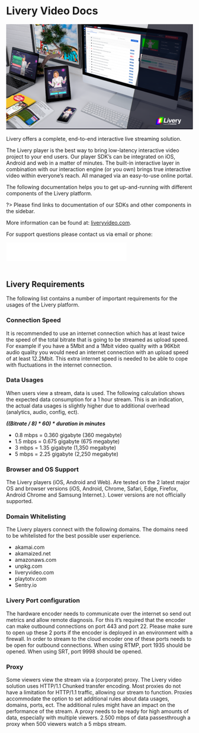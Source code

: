 # Livery Video Docs

![Livery Experience](title_screen.png)

Livery offers a complete, end-to-end interactive live streaming solution.  

The Livery player is the best way to bring low-latency interactive video project to your end users. Our player SDK’s can be integrated on iOS, Android and web in a matter of minutes. The built-in interactive layer in combination with our interaction engine (or you own) brings true interactive video within everyone’s reach. All managed via an easy-to-use online portal.

The following documentation helps you to get up-and-running with different components of the Livery platform.

?> Please find links to documentation of our SDKs and other components in the sidebar.

More information can be found at: [liveryvideo.com](https://liveryvideo.com).

For support questions please contact us via email or phone:

![support](support.png)
<br>
<br>

## Livery Requirements

The following list contains a number of important requirements for the usages of the Livery platform.

### Connection Speed

It is recommended to use an internet connection which has at least twice the speed of the total bitrate that is going to be streamed as upload speed. For example if you have a 5Mbit and a 1Mbit video quality with a 96Kbit audio quality you would need an internet connection with an upload speed of at least 12.2Mbit. This extra internet speed is needed to be able to cope with fluctuations in the internet connection.

### Data Usages

When users view a stream, data is used. The following calculation shows the expected data consumption for a 1 hour stream. This is an indication, the actual data usages is slightly higher due to additional overhead (analytics, audio, config, ect).

___((Bitrate / 8) * 60) * duration in minutes___

- 0.8 mbps = 0.360 gigabyte (360 megabyte)
- 1.5 mbps = 0.675 gigabyte (675 megabyte)
- 3 mbps =  1.35 gigabyte (1,350 megabyte)
- 5 mbps = 2.25 gigabyte (2,250 megabyte)

### Browser and OS Support

The Livery players (iOS, Android and Web). Are tested on the 2 latest major OS and browser versions (iOS, Android, Chrome, Safari, Edge, Firefox, Android Chrome and Samsung Internet.). Lower versions are not officially supported.

### Domain Whitelisting

The Livery players connect with the following domains. The domains need to be whitelisted for the best possible user experience.

- akamai.com
- akamaized.net
- amazonaws.com
- unpkg.com
- liveryvideo.com
- playtotv.com
- Sentry.io

### Livery Port configuration

The hardware encoder needs to communicate over the internet so send out metrics and allow remote diagnosis. For this it’s required that the encoder can make outbound connections on port 443 and port 22. Please make sure to open up these 2 ports if the encoder is deployed in an environment with a firewall. In order to stream to the cloud encoder one of these ports needs to be open for outbound connections. When using RTMP, port 1935 should be opened. When using SRT, port 9998 should be opened.

### Proxy

Some viewers view the stream via a (corporate) proxy. The Livery video solution uses HTTP/1.1 Chunked transfer encoding. Most proxies do not have a limitation for HTTP/1.1 traffic, allowing our stream to function. Proxies accommodate the option to set additional rules about data usages, domains, ports, ect. The additional rules might have an impact on the performance of the stream. A proxy needs to be ready for high amounts of data, especially with multiple viewers. 2.500 mbps of data passesthrough a proxy when 500 viewers watch a 5 mbps stream.
